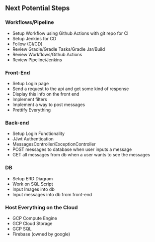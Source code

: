 ## Next Potential Steps 

### Workflows/Pipeline
- Setup Workflow using Github Actions with git repo for CI 
- Setup Jenkins for CD
- Follow (CI/CD)
- Review Gradle/Gradle Tasks/Gradle Jar/Build
- Review Workflows/Github Actions
- Review Pipeline/Jenkins

### Front-End 
- Setup Login page
- Send a request to the api and get some kind of response
- Display this info on the front end
- Implement filters
- Implement a way to post messages
- Prettify Everything

### Back-end
- Setup Login Functionality
- JJwt Authentication
- MessagesController/ExceptionController
- POST messages to database when user inputs a message
- GET all messages from db when a user wants to see the messages

### DB
- Setup ERD Diagram
- Work on SQL Script
- Input Images into db
- Input messages into db from front-end

### Host Everything on the Cloud
- GCP Compute Engine 
- GCP Cloud Storage 
- GCP SQL 
- Firebase (owned by google)